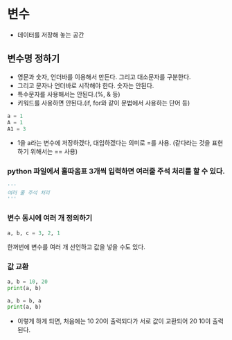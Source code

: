 # 변수
- 데이터를 저장해 놓는 공간

## 변수명 정하기
- 영문과 숫자, 언더바를 이용해서 만든다. 그리고 대소문자를 구분한다. 
- 그리고 문자나 언더바로 시작해야 한다. 숫자는 안된다.
- 특수문자를 사용해서는 안된다.(%, & 등)
- 키워드를 사용하면 안된다.(if, for와 같이 문법에서 사용하는 단어 등)

```python
a = 1
A = 1
A1 = 3
```
- 1을 a라는 변수에 저장하겠다, 대입하겠다는 의미로 =를 사용. (같다라는 것을 표현하기 위해서는 == 사용)

### python 파일에서 홀따옴표 3개씩 입력하면 여러줄 주석 처리를 할 수 있다.
```python
'''
여러 줄 주석 처리
'''
```

### 변수 동시에 여러 개 정의하기
```python
a, b, c = 3, 2, 1
```
한꺼번에 변수를 여러 개 선언하고 값을 넣을 수도 있다.

### 값 교환
```python
a, b = 10, 20
print(a, b)

a, b = b, a
print(a, b)
```
- 이렇게 하게 되면, 처음에는 10 20이 출력되다가 서로 값이 교환되어 20 10이 출력된다.
